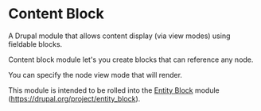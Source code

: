 # Content Block
A Drupal module that allows content display (via view modes) using fieldable blocks.

Content block module let's you create blocks that can reference any node.

You can specify the node view mode that will render.

This module is intended to be rolled into the [Entity Block]("https://drupal.org/project/entity_block") module (https://drupal.org/project/entity_block).
